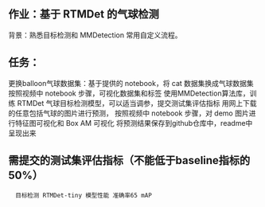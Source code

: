 ## 作业：基于 RTMDet 的气球检测

背景：熟悉目标检测和 MMDetection 常用自定义流程。

## 任务：

更换balloon气球数据集：基于提供的 notebook，将 cat 数据集换成气球数据集
按照视频中 notebook 步骤，可视化数据集和标签
使用MMDetection算法库，训练 RTMDet 气球目标检测模型，可以适当调参，提交测试集评估指标
用网上下载的任意包括气球的图片进行预测，
按照视频中 notebook 步骤，对 demo 图片进行特征图可视化和 Box AM 可视化
将预测结果保存到github仓库中，readme中呈现出来

## 需提交的测试集评估指标（不能低于baseline指标的50%）

```
  目标检测 RTMDet-tiny 模型性能 准确率65 mAP
```